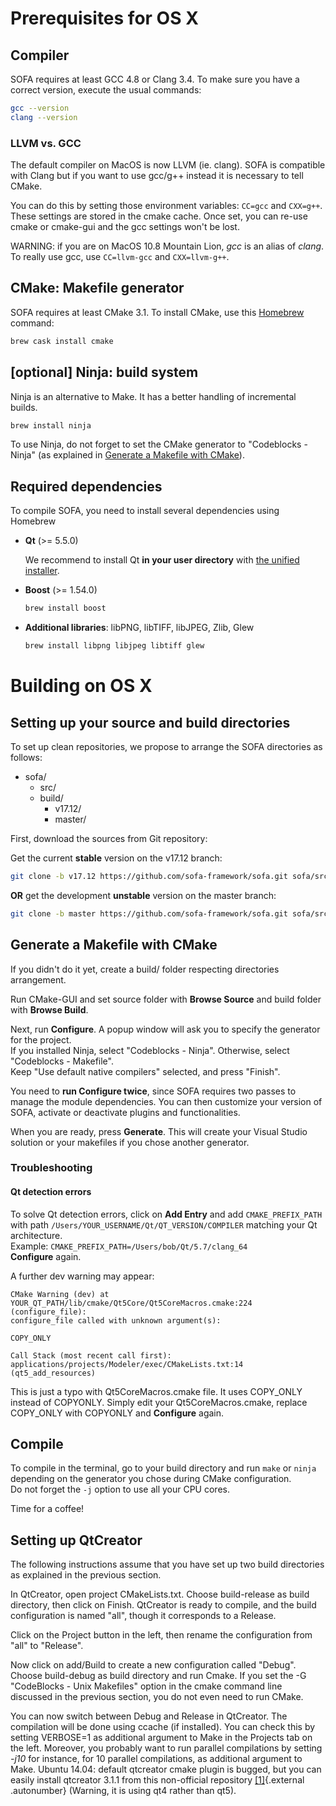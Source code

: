 Prerequisites for OS X
======================


## Compiler

SOFA requires at least GCC 4.8 or Clang 3.4. To make sure you have a correct version, execute the usual
commands:
```bash
gcc --version
clang --version
```

### LLVM vs. GCC

The default compiler on MacOS is now LLVM (ie. clang). SOFA is compatible with Clang but if you want to use gcc/g++ instead it is
necessary to tell CMake.

You can do this by setting those environment variables: `CC=gcc` and
`CXX=g++`. These settings are stored in the cmake cache. Once set, you
can re-use cmake or cmake-gui and the gcc settings won't be lost.

WARNING: if you are on MacOS 10.8 Mountain Lion, *gcc* is an alias of *clang*. To really
use gcc, use `CC=llvm-gcc` and `CXX=llvm-g++`.


## CMake: Makefile generator

SOFA requires at least CMake 3.1. To install CMake, use this
[Homebrew](http://brew.sh/ "Homebrew") command:

```bash
brew cask install cmake
```


## [optional] Ninja: build system

Ninja is an alternative to Make. It has a better handling of incremental builds.

``` {.bash .optional}
brew install ninja
```

To use Ninja, do not forget to set the CMake generator to "Codeblocks - Ninja" (as explained in [Generate a Makefile with CMake](#generate-a-makefile-with-cmake)).


## Required dependencies

To compile SOFA, you need to install several dependencies using Homebrew

-   **Qt** (>= 5.5.0)

    We recommend to install Qt **in your user directory** with [the unified installer](http://download.qt.io/official_releases/online_installers).  

-   **Boost** (>= 1.54.0)

    ```bash
    brew install boost
    ```

-   **Additional libraries**: libPNG, libTIFF, libJPEG, Zlib, Glew

    ```bash
    brew install libpng libjpeg libtiff glew
    ```


Building on OS X
================


## Setting up your source and build directories

To set up clean repositories, we propose to arrange the SOFA directories
as follows:

-   sofa/
    -   src/
    -   build/
        -   v17.12/
        -   master/

First, download the sources from Git repository:

Get the current **stable** version on the v17.12 branch:
``` {.bash .stable}
git clone -b v17.12 https://github.com/sofa-framework/sofa.git sofa/src
```

**OR** get the development **unstable** version on the master branch:
``` {.bash .unstable}
git clone -b master https://github.com/sofa-framework/sofa.git sofa/src
```


## Generate a Makefile with CMake

If you didn't do it yet, create a build/ folder respecting directories
arrangement.

Run CMake-GUI and set source folder with **Browse Source** and build
folder with **Browse Build**.

Next, run **Configure**. A popup window will ask you to specify the
generator for the project.  
If you installed Ninja, select "Codeblocks - Ninja". Otherwise, select "Codeblocks - Makefile".  
Keep "Use default native compilers" selected, and press "Finish".

You need to **run Configure twice**, since SOFA requires two passes to
manage the module dependencies. You can then customize your version of
SOFA, activate or deactivate plugins and functionalities.

When you are ready, press **Generate**. This will create your Visual
Studio solution or your makefiles if you chose another generator.

### Troubleshooting

#### Qt detection errors
To solve Qt detection errors, click on **Add Entry** and add
`CMAKE_PREFIX_PATH` with path `/Users/YOUR_USERNAME/Qt/QT_VERSION/COMPILER` matching your
Qt architecture.  
Example: `CMAKE_PREFIX_PATH=/Users/bob/Qt/5.7/clang_64`  
**Configure** again.

A further dev warning may appear:

    CMake Warning (dev) at YOUR_QT_PATH/lib/cmake/Qt5Core/Qt5CoreMacros.cmake:224 (configure_file):
    configure_file called with unknown argument(s):

    COPY_ONLY

    Call Stack (most recent call first):
    applications/projects/Modeler/exec/CMakeLists.txt:14 (qt5_add_resources)

This is just a typo with Qt5CoreMacros.cmake file. It uses COPY\_ONLY
instead of COPYONLY. Simply edit your Qt5CoreMacros.cmake, replace
COPY\_ONLY with COPYONLY and **Configure** again.


## Compile

To compile in the terminal, go to your build directory and run `make` or `ninja` depending on the generator you chose during CMake configuration.  
Do not forget the `-j` option to use all your CPU cores.

Time for a coffee!



## Setting up QtCreator

The following instructions assume that you have set up two build
directories as explained in the previous section.

In QtCreator, open project CMakeLists.txt. Choose build-release as build
directory, then click on Finish. QtCreator is ready to compile, and the
build configuration is named "all", though it corresponds to a Release.

Click on the Project button in the left, then rename the configuration
from "all" to "Release".

Now click on add/Build to create a new configuration called "Debug".
Choose build-debug as build directory and run Cmake. If you set the -G
"CodeBlocks - Unix Makefiles" option in the cmake command line discussed
in the previous section, you do not even need to run CMake.

You can now switch between Debug and Release in QtCreator. The
compilation will be done using ccache (if installed). You can check this
by setting VERBOSE=1 as additional argument to Make in the Projects tab
on the left. Moreover, you probably want to run parallel compilations by
setting *-j10* for instance, for 10 parallel compilations, as additional
argument to Make. Ubuntu 14.04: default qtcreator cmake plugin is
bugged, but you can easily install qtcreator 3.1.1 from this
non-official repository
[\[1\]](https://launchpad.net/~alexey-ivanov/+archive/qtcreator "https://launchpad.net/~alexey-ivanov/+archive/qtcreator"){.external
.autonumber} (Warning, it is using qt4 rather than qt5).

